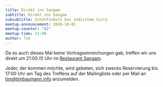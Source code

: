 ```yaml
---
title: Direkt ins Sangam
subtitle: Direkt ins Sangam
subsubtitle: Schönfinkeln bei indischem Curry
meetup-announcement: 2020-10-01
meetup-counter: "62"
meetup-time: 21:00
author: Tim
---
```


Da es auch dieses Mal keine Vortragseinreichungen gab, treffen wir uns direkt um
21:00 (!) Uhr im [Restaurant Sangam](https://www.restaurant-sangam-augsburg.de/).

Jeder, der kommen möchte, wird gebeten, sich zwecks Reservierung bis 17:00
Uhr am Tag des Treffens auf der Mailingliste oder per Mail an
[tim@timbaumann.info](mailto:tim@timbaumann.info) anzumelden.